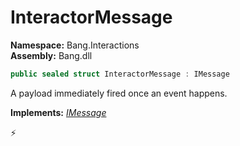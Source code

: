 # InteractorMessage

**Namespace:** Bang.Interactions \
**Assembly:** Bang.dll

```csharp
public sealed struct InteractorMessage : IMessage
```

A payload immediately fired once an event happens.

**Implements:** _[IMessage](../../Bang/Components/IMessage.html)_



⚡